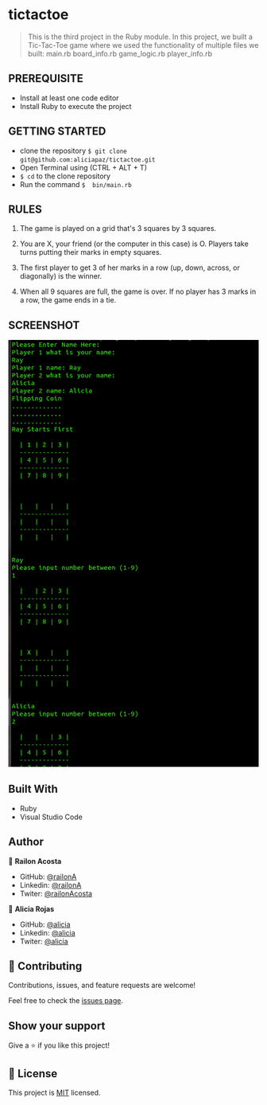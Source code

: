 # tictactoe

> This is the third project in the Ruby module. In this project, we built a Tic-Tac-Toe game where we used the functionality of multiple files we built:
  main.rb
  board_info.rb
  game_logic.rb
  player_info.rb



## PREREQUISITE

- Install at least one code editor 
- Install Ruby to execute the project

## GETTING STARTED

- clone the repository `$ git clone git@github.com:aliciapaz/tictactoe.git`
- Open Terminal using (CTRL + ALT + T)
- `$ cd` to the clone repository
- Run the command `$  bin/main.rb`

## RULES
1. The game is played on a grid that's 3 squares by 3 squares.

2. You are X, your friend (or the computer in this case) is O. Players take turns putting their marks in empty squares.

3. The first player to get 3 of her marks in a row (up, down, across, or diagonally) is the winner.

4. When all 9 squares are full, the game is over. If no player has 3 marks in a row, the game ends in a tie.


## SCREENSHOT
![screenshot]( ./Screenshot.png )


## Built With

- Ruby
- Visual Studio Code 



## Author

👤 **Railon Acosta**

- GitHub: [@railonA](https://github.com/RailonA)
- Linkedin: [@railonA](https://www.linkedin.com/in/railon-acosta-81265180/)
- Twiter: [@railonAcosta](https://twitter.com/RailonAcosta)

👤 **Alicia Rojas**

- GitHub: [@alicia](https://github.com/aliciapaz)
- Linkedin: [@alicia](https://www.linkedin.com/in/alicia-rojas-71468418a/)
- Twiter: [@alicia](https://twitter.com/_alicia_paz)


## 🤝 Contributing

Contributions, issues, and feature requests are welcome!

Feel free to check the [issues page]( https://github.com/aliciapaz/tictactoe/issues ).

## Show your support

Give a ⭐️ if you like this project!

## 📝 License

This project is [MIT](LICENSE) licensed.
